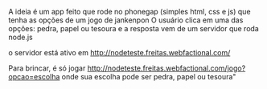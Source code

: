 A ideia é um app feito que rode no phonegap (simples html, css e js) que tenha as opções de um jogo de jankenpon
O usuário clica em uma das opções: pedra, papel ou tesoura e a resposta vem de um servidor que roda node.js

o servidor está ativo em http://nodeteste.freitas.webfactional.com/

Para brincar, é só jogar http://nodeteste.freitas.webfactional.com/jogo?opcao=escolha onde sua escolha pode ser pedra, papel ou tesoura"
